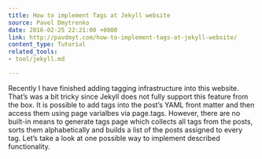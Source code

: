 ```yaml
---
title: How to implement Tags at Jekyll website
source: Pavel Dmytrenko
date: 2016-02-25 22:21:00 +0000
link: http://pavdmyt.com/how-to-implement-tags-at-jekyll-website/
content_type: Tutorial
related_tools:
- tool/jekyll.md

---
```

Recently I have finished adding tagging infrastructure into this website. That’s was a bit tricky since Jekyll does not fully support this feature from the box. It is possible to add tags into the post’s YAML front matter and then access them using page varialbes via page.tags. However, there are no built-in means to generate tags page which collects all tags from the posts, sorts them alphabetically and builds a list of the posts assigned to every tag. Let’s take a look at one possible way to implement described functionality.





